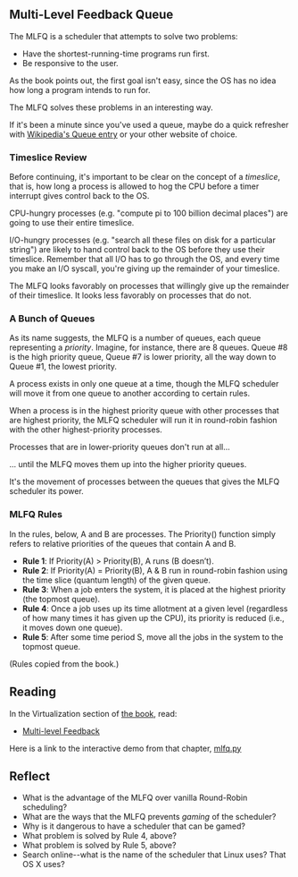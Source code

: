 ## Multi-Level Feedback Queue

The MLFQ is a scheduler that attempts to solve two problems:

* Have the shortest-running-time programs run first.
* Be responsive to the user.

As the book points out, the first goal isn't easy, since the OS has no
idea how long a program intends to run for.

The MLFQ solves these problems in an interesting way.

If it's been a minute since you've used a queue, maybe do a quick
refresher with [Wikipedia's Queue
entry](https://en.wikipedia.org/wiki/Queue_(abstract_data_type)) or your
other website of choice.

### Timeslice Review

Before continuing, it's important to be clear on the concept of a
_timeslice_, that is, how long a process is allowed to hog the CPU
before a timer interrupt gives control back to the OS.

CPU-hungry processes (e.g. "compute pi to 100 billion decimal places")
are going to use their entire timeslice.

I/O-hungry processes (e.g. "search all these files on disk for a
particular string") are likely to hand control back to the OS before
they use their timeslice. Remember that all I/O has to go through the
OS, and every time you make an I/O syscall, you're giving up the
remainder of your timeslice.

The MLFQ looks favorably on processes that willingly give up the
remainder of their timeslice. It looks less favorably on processes that
do not.

### A Bunch of Queues

As its name suggests, the MLFQ is a number of queues, each queue
representing a _priority_.  Imagine, for instance, there are 8 queues.
Queue #8 is the high priority queue, Queue #7 is lower priority, all the
way down to Queue #1, the lowest priority.

A process exists in only one queue at a time, though the MLFQ scheduler
will move it from one queue to another according to certain rules.

When a process is in the highest priority queue with other processes
that are highest priority, the MLFQ scheduler will run it in round-robin
fashion with the other highest-priority processes.

Processes that are in lower-priority queues don't run at all...

... until the MLFQ moves them up into the higher priority queues.

It's the movement of processes between the queues that gives the MLFQ
scheduler its power.

### MLFQ Rules

In the rules, below, A and B are processes. The Priority() function
simply refers to relative priorities of the queues that contain A and B.

* **Rule 1**: If Priority(A) > Priority(B), A runs (B doesn’t).
* **Rule 2**: If Priority(A) = Priority(B), A & B run in round-robin
  fashion using the time slice (quantum length) of the given queue.
* **Rule 3**: When a job enters the system, it is placed at the highest
  priority (the topmost queue).
* **Rule 4**: Once a job uses up its time allotment at a given level
  (regardless of how many times it has given up the CPU), its priority
  is reduced (i.e., it moves down one queue).
* **Rule 5**: After some time period S, move all the jobs in the system
  to the topmost queue.

(Rules copied from the book.)

## Reading

In the Virtualization section of [the book](https://pages.cs.wisc.edu/~remzi/OSTEP/), read:
  * [Multi-level Feedback](https://pages.cs.wisc.edu/~remzi/OSTEP/cpu-sched-mlfq.pdf)
  
Here is a link to the interactive demo from that chapter,
[mlfq.py](https://github.com/remzi-arpacidusseau/ostep-homework/tree/master/cpu-sched-mlfq)

## Reflect

* What is the advantage of the MLFQ over vanilla Round-Robin scheduling?
* What are the ways that the MLFQ prevents _gaming_ of the scheduler?
* Why is it dangerous to have a scheduler that can be gamed?
* What problem is solved by Rule 4, above?
* What problem is solved by Rule 5, above?
* Search online--what is the name of the scheduler that Linux uses? That
  OS X uses?